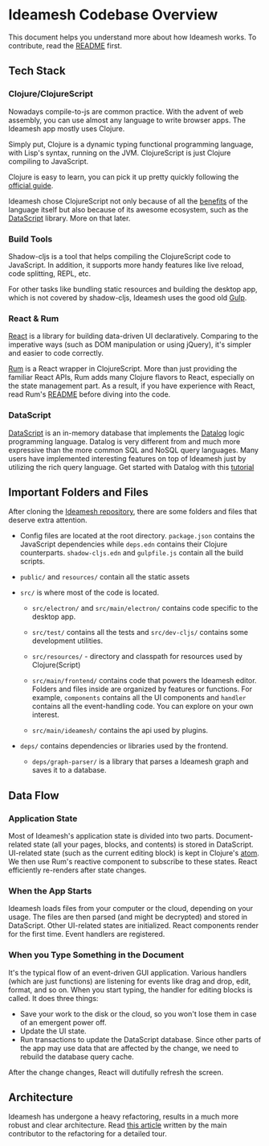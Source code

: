# Ideamesh Codebase Overview

This document helps you understand more about how Ideamesh works. To contribute, read the [README](https://github.com/khulnasoft/ideamesh) first.

## Tech Stack

### Clojure/ClojureScript

Nowadays compile-to-js are common practice. With the advent of web assembly, you can use almost any language to write browser apps. The Ideamesh app mostly uses Clojure.

Simply put, Clojure is a dynamic typing functional programming language, with Lisp's syntax, running on the JVM. ClojureScript is just Clojure compiling to JavaScript.

Clojure is easy to learn, you can pick it up pretty quickly following the [official guide](https://clojure.org/guides/learn/syntax).

Ideamesh chose ClojureScript not only because of all the [benefits](https://clojure.org/about/rationale) of the language itself but also because of its awesome ecosystem, such as the [DataScript](https://github.com/tonsky/datascript) library. More on that later.

### Build Tools

Shadow-cljs is a tool that helps compiling the ClojureScript code to JavaScript. In addition, it supports more handy features like live reload, code splitting, REPL, etc.

For other tasks like bundling static resources and building the desktop app, which is not covered by shadow-cljs, Ideamesh uses the good old [Gulp](https://gulpjs.com).

### React & Rum

[React](https://reactjs.org/) is a library for building data-driven UI declaratively. Comparing to the imperative ways (such as DOM manipulation or using jQuery), it's simpler and easier to code correctly.

[Rum](https://github.com/tonsky/rum) is a React wrapper in ClojureScript. More than just providing the familiar React APIs, Rum adds many Clojure flavors to React, especially on the state management part. As a result, if you have experience with React, read Rum's [README](https://github.com/tonsky/rum) before diving into the code.

### DataScript

[DataScript](https://github.com/tonsky/datascript) is an in-memory database that implements the [Datalog](https://en.wikipedia.org/wiki/Datalog) logic programming language. Datalog is very different from and much more expressive than the more common SQL and NoSQL query languages. Many users have implemented interesting features on top of Ideamesh just by utilizing the rich query language. Get started with Datalog with this [tutorial](http://www.learndatalogtoday.org/)

## Important Folders and Files

After cloning the [Ideamesh repository](https://github.com/khulnasoft/ideamesh), there are some folders and files that deserve extra attention.

- Config files are located at the root directory. `package.json` contains the JavaScript dependencies while `deps.edn` contains their Clojure counterparts. `shadow-cljs.edn` and `gulpfile.js` contain all the build scripts.

- `public/` and `resources/` contain all the static assets

- `src/` is where most of the code is located.

  - `src/electron/` and `src/main/electron/` contains code specific to the desktop app.

  - `src/test/` contains all the tests and `src/dev-cljs/` contains some development utilities.

  - `src/resources/` - directory and classpath for resources used by Clojure(Script)

  - `src/main/frontend/` contains code that powers the Ideamesh editor. Folders and files inside are organized by features or functions. For example, `components` contains all the UI components and `handler` contains all the event-handling code. You can explore on your own interest.

  - `src/main/ideamesh/` contains the api used by plugins.

- `deps/` contains dependencies or libraries used by the frontend.

  - `deps/graph-parser/` is a library that parses a Ideamesh graph and saves it to a database.

## Data Flow

### Application State

Most of Ideamesh's application state is divided into two parts. Document-related state (all your pages, blocks, and contents) is stored in DataScript. UI-related state (such as the current editing block) is kept in Clojure's [atom](https://clojure.org/reference/atoms). We then use Rum's reactive component to subscribe to these states. React efficiently re-renders after state changes.

### When the App Starts

Ideamesh loads files from your computer or the cloud, depending on your usage. The files are then parsed (and might be decrypted) and stored in DataScript. Other UI-related states are initialized. React components render for the first time. Event handlers are registered.

### When you Type Something in the Document

It's the typical flow of an event-driven GUI application. Various handlers (which are just functions) are listening for events like drag and drop, edit, format, and so on. When you start typing, the handler for editing blocks is called. It does three things:

- Save your work to the disk or the cloud, so you won't lose them in case of an emergent power off.
- Update the UI state.
- Run transactions to update the DataScript database. Since other parts of the app may use data that are affected by the change, we need to rebuild the database query cache.

After the change changes, React will dutifully refresh the screen.

## Architecture

Ideamesh has undergone a heavy refactoring, results in a much more robust and clear architecture. Read [this article](https://docs.ideamesh.khulnasoft.com/#/page/The%20Refactoring%20Of%20Ideamesh) written by the main contributor to the refactoring for a detailed tour.
